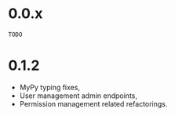 # 0.0.x

`TODO`

# 0.1.2

* MyPy typing fixes,
* User management admin endpoints,
* Permission management related refactorings.
